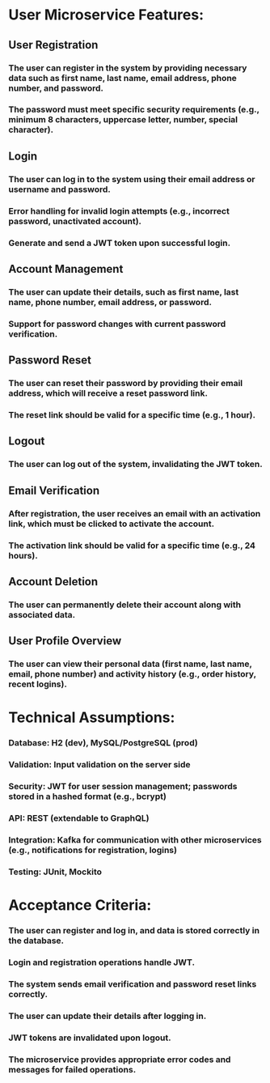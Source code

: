 # User Microservice Features:

## User Registration

### The user can register in the system by providing necessary data such as first name, last name, email address, phone number, and password.

### The password must meet specific security requirements (e.g., minimum 8 characters, uppercase letter, number, special character).

## Login

### The user can log in to the system using their email address or username and password.

### Error handling for invalid login attempts (e.g., incorrect password, unactivated account).

### Generate and send a JWT token upon successful login.

## Account Management

### The user can update their details, such as first name, last name, phone number, email address, or password.

### Support for password changes with current password verification.

## Password Reset

### The user can reset their password by providing their email address, which will receive a reset password link.

### The reset link should be valid for a specific time (e.g., 1 hour).

## Logout

### The user can log out of the system, invalidating the JWT token.

## Email Verification

### After registration, the user receives an email with an activation link, which must be clicked to activate the account.

### The activation link should be valid for a specific time (e.g., 24 hours).

## Account Deletion

### The user can permanently delete their account along with associated data.

## User Profile Overview

### The user can view their personal data (first name, last name, email, phone number) and activity history (e.g., order history, recent logins).

# Technical Assumptions:

### Database: H2 (dev), MySQL/PostgreSQL (prod)

### Validation: Input validation on the server side

### Security: JWT for user session management; passwords stored in a hashed format (e.g., bcrypt)

### API: REST (extendable to GraphQL)

### Integration: Kafka for communication with other microservices (e.g., notifications for registration, logins)

### Testing: JUnit, Mockito

# Acceptance Criteria:

### The user can register and log in, and data is stored correctly in the database.

### Login and registration operations handle JWT.

### The system sends email verification and password reset links correctly.

### The user can update their details after logging in.

### JWT tokens are invalidated upon logout.

### The microservice provides appropriate error codes and messages for failed operations.
